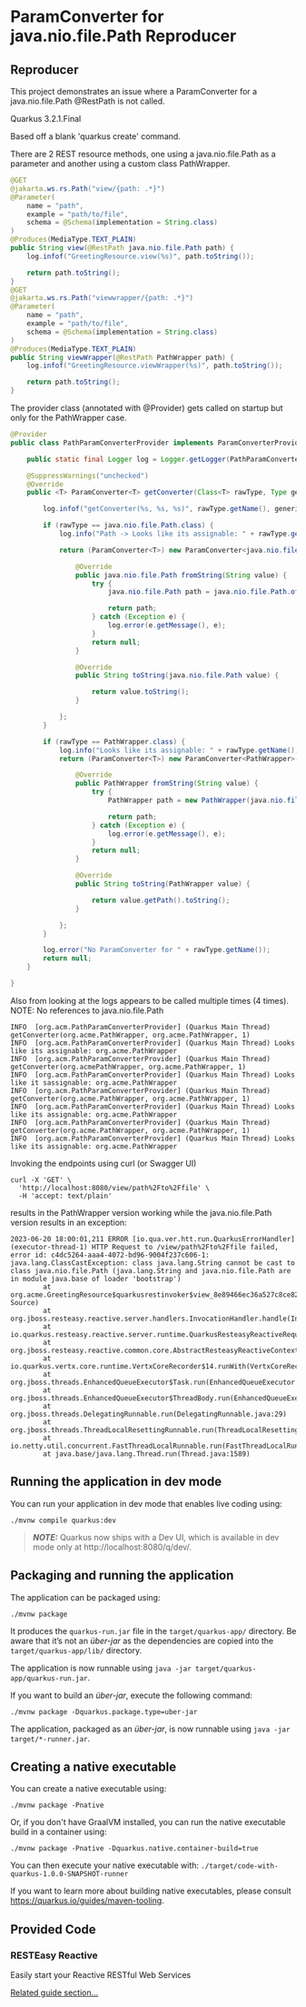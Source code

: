 # ParamConverter for java.nio.file.Path Reproducer

## Reproducer

This project demonstrates an issue where a ParamConverter for a java.nio.file.Path @RestPath is not called.

Quarkus 3.2.1.Final

Based off a blank 'quarkus create' command.

There are 2 REST resource methods, one using a java.nio.file.Path as a parameter and another using a custom class PathWrapper.

``` java
@GET
@jakarta.ws.rs.Path("view/{path: .*}")
@Parameter(
    name = "path",
    example = "path/to/file",
    schema = @Schema(implementation = String.class)
)
@Produces(MediaType.TEXT_PLAIN)
public String view(@RestPath java.nio.file.Path path) {
    log.infof("GreetingResource.view(%s)", path.toString());

    return path.toString();
}
@GET
@jakarta.ws.rs.Path("viewwrapper/{path: .*}")
@Parameter(
    name = "path",
    example = "path/to/file",
    schema = @Schema(implementation = String.class)
)
@Produces(MediaType.TEXT_PLAIN)
public String viewWrapper(@RestPath PathWrapper path) {
    log.infof("GreetingResource.viewWrapper(%s)", path.toString());

    return path.toString();
}
```


The provider class (annotated with @Provider) gets called on startup but only for the PathWrapper case.

```java
@Provider
public class PathParamConverterProvider implements ParamConverterProvider {

    public static final Logger log = Logger.getLogger(PathParamConverterProvider.class.getName());

    @SuppressWarnings("unchecked")
    @Override
    public <T> ParamConverter<T> getConverter(Class<T> rawType, Type genericType, Annotation[] annotations) {

        log.infof("getConverter(%s, %s, %s)", rawType.getName(), genericType.getTypeName(), annotations.length);

        if (rawType == java.nio.file.Path.class) {
            log.info("Path -> Looks like its assignable: " + rawType.getName());

            return (ParamConverter<T>) new ParamConverter<java.nio.file.Path>() {

                @Override
                public java.nio.file.Path fromString(String value) {
                    try {
                        java.nio.file.Path path = java.nio.file.Path.of(value);

                        return path;
                    } catch (Exception e) {
                        log.error(e.getMessage(), e);
                    }
                    return null;
                }

                @Override
                public String toString(java.nio.file.Path value) {

                    return value.toString();
                }

            };
        }

        if (rawType == PathWrapper.class) {
            log.info("Looks like its assignable: " + rawType.getName());
            return (ParamConverter<T>) new ParamConverter<PathWrapper>() {

                @Override
                public PathWrapper fromString(String value) {
                    try {
                        PathWrapper path = new PathWrapper(java.nio.file.Path.of(value));

                        return path;
                    } catch (Exception e) {
                        log.error(e.getMessage(), e);
                    }
                    return null;
                }

                @Override
                public String toString(PathWrapper value) {

                    return value.getPath().toString();
                }

            };
        }

        log.error("No ParamConverter for " + rawType.getName());
        return null;
    }

}
```


Also from looking at the logs appears to be called multiple times (4 times). NOTE: No references to java.nio.file.Path

```log
INFO  [org.acm.PathParamConverterProvider] (Quarkus Main Thread) getConverter(org.acme.PathWrapper, org.acme.PathWrapper, 1)
INFO  [org.acm.PathParamConverterProvider] (Quarkus Main Thread) Looks like its assignable: org.acme.PathWrapper
INFO  [org.acm.PathParamConverterProvider] (Quarkus Main Thread) getConverter(org.acmePathWrapper, org.acme.PathWrapper, 1)
INFO  [org.acm.PathParamConverterProvider] (Quarkus Main Thread) Looks like it sassignable: org.acme.PathWrapper
INFO  [org.acm.PathParamConverterProvider] (Quarkus Main Thread) getConverter(org.acme.PathWrapper, org.acme.PathWrapper, 1)
INFO  [org.acm.PathParamConverterProvider] (Quarkus Main Thread) Looks like its assignable: org.acme.PathWrapper
INFO  [org.acm.PathParamConverterProvider] (Quarkus Main Thread) getConverter(org.acme.PathWrapper, org.acme.PathWrapper, 1)
INFO  [org.acm.PathParamConverterProvider] (Quarkus Main Thread) Looks like its assignable: org.acme.PathWrapper
```


Invoking the endpoints using curl (or Swagger UI) 

```shell
curl -X 'GET' \
  'http://localhost:8080/view/path%2Fto%2Ffile' \
  -H 'accept: text/plain'
```
results in the PathWrapper version working while the java.nio.file.Path version results in an exception:

```
2023-06-20 18:00:01,211 ERROR [io.qua.ver.htt.run.QuarkusErrorHandler] (executor-thread-1) HTTP Request to /view/path%2Fto%2Ffile failed, error id: c4dc5264-aaa4-4072-bd96-9004f237c606-1: java.lang.ClassCastException: class java.lang.String cannot be cast to class java.nio.file.Path (java.lang.String and java.nio.file.Path are in module java.base of loader 'bootstrap')
        at org.acme.GreetingResource$quarkusrestinvoker$view_8e89466ec36a527c8ce8264ef208573550b9777a.invoke(Unknown Source)
        at org.jboss.resteasy.reactive.server.handlers.InvocationHandler.handle(InvocationHandler.java:29)
        at io.quarkus.resteasy.reactive.server.runtime.QuarkusResteasyReactiveRequestContext.invokeHandler(QuarkusResteasyReactiveRequestContext.java:141)
        at org.jboss.resteasy.reactive.common.core.AbstractResteasyReactiveContext.run(AbstractResteasyReactiveContext.java:145)
        at io.quarkus.vertx.core.runtime.VertxCoreRecorder$14.runWith(VertxCoreRecorder.java:576)
        at org.jboss.threads.EnhancedQueueExecutor$Task.run(EnhancedQueueExecutor.java:2513)
        at org.jboss.threads.EnhancedQueueExecutor$ThreadBody.run(EnhancedQueueExecutor.java:1538)
        at org.jboss.threads.DelegatingRunnable.run(DelegatingRunnable.java:29)
        at org.jboss.threads.ThreadLocalResettingRunnable.run(ThreadLocalResettingRunnable.java:29)
        at io.netty.util.concurrent.FastThreadLocalRunnable.run(FastThreadLocalRunnable.java:30)
        at java.base/java.lang.Thread.run(Thread.java:1589)

```


## Running the application in dev mode

You can run your application in dev mode that enables live coding using:
```shell script
./mvnw compile quarkus:dev
```

> **_NOTE:_**  Quarkus now ships with a Dev UI, which is available in dev mode only at http://localhost:8080/q/dev/.

## Packaging and running the application

The application can be packaged using:
```shell script
./mvnw package
```
It produces the `quarkus-run.jar` file in the `target/quarkus-app/` directory.
Be aware that it’s not an _über-jar_ as the dependencies are copied into the `target/quarkus-app/lib/` directory.

The application is now runnable using `java -jar target/quarkus-app/quarkus-run.jar`.

If you want to build an _über-jar_, execute the following command:
```shell script
./mvnw package -Dquarkus.package.type=uber-jar
```

The application, packaged as an _über-jar_, is now runnable using `java -jar target/*-runner.jar`.

## Creating a native executable

You can create a native executable using: 
```shell script
./mvnw package -Pnative
```

Or, if you don't have GraalVM installed, you can run the native executable build in a container using: 
```shell script
./mvnw package -Pnative -Dquarkus.native.container-build=true
```

You can then execute your native executable with: `./target/code-with-quarkus-1.0.0-SNAPSHOT-runner`

If you want to learn more about building native executables, please consult https://quarkus.io/guides/maven-tooling.

## Provided Code

### RESTEasy Reactive

Easily start your Reactive RESTful Web Services

[Related guide section...](https://quarkus.io/guides/getting-started-reactive#reactive-jax-rs-resources)
